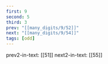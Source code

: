 ```yaml
---
first: 9
second: 5
third: 3
prev: "[[many_digits/9/52]]"
next: "[[many_digits/9/54]]"
tags: [odd]
---
```

prev2-in-text: [[51]]
next2-in-text: [[55]]
